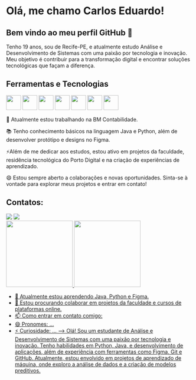 # Olá, me chamo Carlos Eduardo! 
## Bem vindo ao meu perfil GitHub 👋

Tenho 19 anos, sou de Recife-PE, e atualmente estudo Análise e Desenvolvimento de Sistemas com uma paixão por tecnologia e inovação. Meu objetivo é contribuir para a transformação digital e encontrar soluções tecnológicas que façam a diferença.

## Ferramentas e Tecnologias

<div>
<img src="https://cdn.jsdelivr.net/gh/devicons/devicon@latest/icons/java/java-original.svg" width="40" height="40"/> <img src="https://cdn.jsdelivr.net/gh/devicons/devicon@latest/icons/python/python-plain.svg" width="40" height="40"/> <img src="https://cdn.jsdelivr.net/gh/devicons/devicon@latest/icons/html5/html5-original-wordmark.svg" width="40" height="40"/> <img src="https://cdn.jsdelivr.net/gh/devicons/devicon@latest/icons/css3/css3-original-wordmark.svg" width="40" height="40"/> <img src="https://cdn.jsdelivr.net/gh/devicons/devicon@latest/icons/figma/figma-original.svg" width="40" height="40"/> <img src="https://cdn.jsdelivr.net/gh/devicons/devicon@latest/icons/git/git-original.svg" width="40" height="40"/> <img src="https://cdn.jsdelivr.net/gh/devicons/devicon@latest/icons/github/github-original.svg" width="40" height="40"/> 
</div>

🔭 Atualmente estou trabalhando na BM Contabilidade.

📚 Tenho conhecimento básicos na linguagem Java e Python, além de desenvolver protótipo e designs no Figma.

⚡Além de me dedicar aos estudos, estou ativo em projetos da faculdade, residência tecnológica do Porto Digital e na criação de experiências de aprendizado.

😄 Estou sempre aberto a colaborações e novas oportunidades. Sinta-se à vontade para explorar meus projetos e entrar em contato!

## Contatos:

<div>
<a href="https://instagram.com/carlos.1ima" target="_blank"><img loading="lazy" src="https://img.shields.io/badge/-Instagram-%23E4405F?style=for-the-badge&logo=instagram&logoColor=white" target="_blank"></a> <a href="https://www.linkedin.com/in/carlos-lima-44b324275" target="_blank"><img loading="lazy" src="https://img.shields.io/badge/-LinkedIn-%230077B5?style=for-the-badge&logo=linkedin&logoColor=white" target="_blank"></a>
</div>

<div>
<a href="https://github.com/carlos-l1ma">
<img loading="lazy" height="180em" src="https://github-readme-stats.vercel.app/api/top-langs/?username=carlos-l1ma&layout=compact&langs_count=7&theme=dracula"/>
<img loading="lazy" height="180em" src="https://github-readme-stats.vercel.app/api?username=carlos-l1ma&show_icons=true&theme=dracula&include_all_commits=true&count_private=true"/>
</div>
















- 🌱 Atualmente estou aprendendo Java, Python e Figma.
- 👯 Estou procurando colaborar em projetos da faculdade e cursos de plataformas online.
- 📫 Como entrar em contato comigo: 
- 😄 Pronomes: ...
- ⚡ Curiosidade: ...
-->
Olá! Sou um estudante de Análise e Desenvolvimento de Sistemas com uma paixão por tecnologia e inovação. Tenho habilidades em Python, Java, e desenvolvimento de aplicações, além de experiência com ferramentas como Figma, Git e GitHub. Atualmente, estou envolvido em projetos de aprendizado de máquina, onde exploro a análise de dados e a criação de modelos preditivos.
